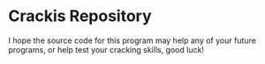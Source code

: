 # Crackis Repository
I hope the source code for this program
may help any of your future programs, or
help test your cracking skills, good luck!
